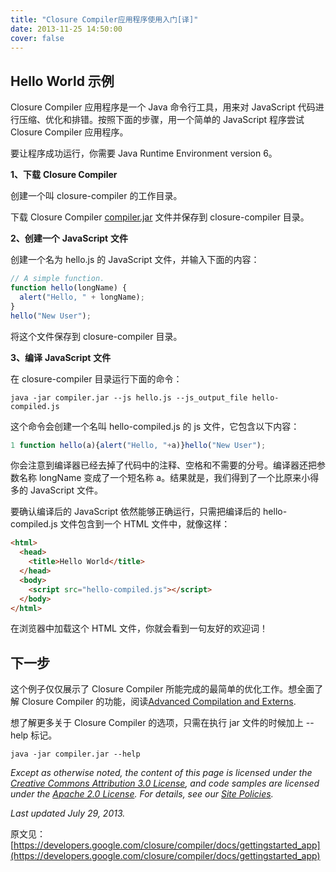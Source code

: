 ```yaml
---
title: "Closure Compiler应用程序使用入门[译]"
date: 2013-11-25 14:50:00
cover: false
---
```


## Hello World 示例

Closure Compiler 应用程序是一个 Java 命令行工具，用来对 JavaScript 代码进行压缩、优化和排错。按照下面的步骤，用一个简单的 JavaScript 程序尝试 Closure Compiler 应用程序。

要让程序成功运行，你需要 Java Runtime Environment version 6。

**1、下载** **Closure Compiler**

创建一个叫 closure-compiler 的工作目录。

下载 Closure Compiler [compiler.jar](http://dl.google.com/closure-compiler/compiler-latest.zip) 文件并保存到 closure-compiler 目录。

**2、创建一个** **JavaScript** **文件**

创建一个名为 hello.js 的 JavaScript 文件，并输入下面的内容：

```javascript
// A simple function.
function hello(longName) {
  alert("Hello, " + longName);
}
hello("New User");
```

将这个文件保存到 closure-compiler 目录。

**3、编译** **JavaScript** **文件**

在 closure-compiler 目录运行下面的命令：

```shell
java -jar compiler.jar --js hello.js --js_output_file hello-compiled.js
```

这个命令会创建一个名叫 hello-compiled.js 的 js 文件，它包含以下内容：

```javascript
1 function hello(a){alert("Hello, "+a)}hello("New User");
```

你会注意到编译器已经去掉了代码中的注释、空格和不需要的分号。编译器还把参数名称 longName 变成了一个短名称 a。结果就是，我们得到了一个比原来小得多的 JavaScript 文件。

要确认编译后的 JavaScript 依然能够正确运行，只需把编译后的 hello-compiled.js 文件包含到一个 HTML 文件中，就像这样：

```html
<html>
  <head>
    <title>Hello World</title>
  </head>
  <body>
    <script src="hello-compiled.js"></script>
  </body>
</html>
```

在浏览器中加载这个 HTML 文件，你就会看到一句友好的欢迎词！

## **下一步**

这个例子仅仅展示了 Closure Compiler 所能完成的最简单的优化工作。想全面了解 Closure Compiler 的功能，阅读[Advanced Compilation and Externs](https://developers.google.com/closure/compiler/docs/api-tutorial3).

想了解更多关于 Closure Compiler 的选项，只需在执行 jar 文件的时候加上 --help 标记。

```shell
java -jar compiler.jar --help
```

_Except as otherwise noted, the content of this page is licensed under the [Creative Commons Attribution 3.0 License](http://creativecommons.org/licenses/by/3.0/), and code samples are licensed under the [Apache 2.0 License](http://www.apache.org/licenses/LICENSE-2.0). For details, see our [Site Policies](https://developers.google.com/site-policies)._

_Last updated July 29, 2013._

原文见：[https://developers.google.com/closure/compiler/docs/gettingstarted_app](https://developers.google.com/closure/compiler/docs/gettingstarted_app)

